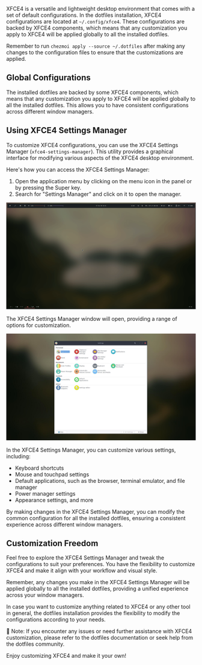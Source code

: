 XFCE4 is a versatile and lightweight desktop environment that comes with a set of default configurations. In the dotfiles installation, XFCE4 configurations are located at `~/.config/xfce4`. These configurations are backed by XFCE4 components, which means that any customization you apply to XFCE4 will be applied globally to all the installed dotfiles.

Remember to run `chezmoi apply --source ~/.dotfiles` after making any changes to the configuration files to ensure that the customizations are applied.

## Global Configurations

The installed dotfiles are backed by some XFCE4 components, which means that any customization you apply to XFCE4 will be applied globally to all the installed dotfiles. This allows you to have consistent configurations across different window managers.

## Using XFCE4 Settings Manager

To customize XFCE4 configurations, you can use the XFCE4 Settings Manager (`xfce4-settings-manager`). This utility provides a graphical interface for modifying various aspects of the XFCE4 desktop environment.

Here's how you can access the XFCE4 Settings Manager:

1. Open the application menu by clicking on the menu icon in the panel or by pressing the Super key.
2. Search for "Settings Manager" and click on it to open the manager.

![Jgmenu](https://github.com/ulises-jeremias/dotfiles/blob/master/docs/images/settings-manager-open.gif?raw=true)

The XFCE4 Settings Manager window will open, providing a range of options for customization.

![settings](https://github.com/ulises-jeremias/dotfiles/blob/master/docs/images/settings.jpg?raw=true)

In the XFCE4 Settings Manager, you can customize various settings, including:

- Keyboard shortcuts
- Mouse and touchpad settings
- Default applications, such as the browser, terminal emulator, and file manager
- Power manager settings
- Appearance settings, and more

By making changes in the XFCE4 Settings Manager, you can modify the common configuration for all the installed dotfiles, ensuring a consistent experience across different window managers.

## Customization Freedom

Feel free to explore the XFCE4 Settings Manager and tweak the configurations to suit your preferences. You have the flexibility to customize XFCE4 and make it align with your workflow and visual style.

Remember, any changes you make in the XFCE4 Settings Manager will be applied globally to all the installed dotfiles, providing a unified experience across your window managers.

In case you want to customize anything related to XFCE4 or any other tool in general, the dotfiles installation provides the flexibility to modify the configurations according to your needs.

📝 Note: If you encounter any issues or need further assistance with XFCE4 customization, please refer to the dotfiles documentation or seek help from the dotfiles community.

Enjoy customizing XFCE4 and make it your own!

